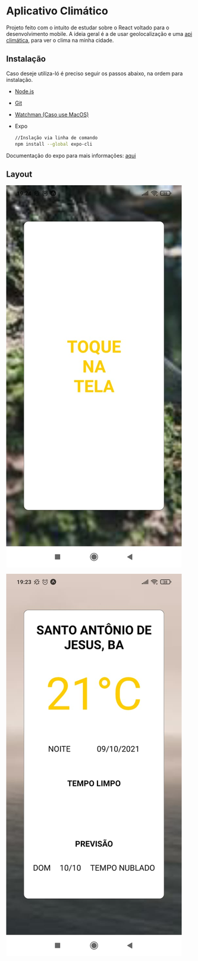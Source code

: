 # Aplicativo Climático

Projeto feito com o intuito de estudar sobre o React voltado para o desenvolvimento mobile. A ideia geral é a de usar geolocalização e uma [api climática](https://hgbrasil.com/status/weather), para ver o clima na minha cidade. 

## Instalação

Caso deseje utiliza-ló é preciso seguir os passos abaixo, na ordem para instalação.

- [Node.js](https://nodejs.org/en/)

- [Git](https://git-scm.com/)

- [Watchman (Caso use MacOS)](https://facebook.github.io/watchman/docs/install#buildinstall)

- Expo 

  ```bash
  //Inslação via linha de comando
  npm install --global expo-cli
  ```

Documentação do expo para mais informações: [aqui](https://docs.expo.dev/)

## Layout

![primeiro layout](assets\1.jpeg)

![segundo layout](assets\2.jpeg)
